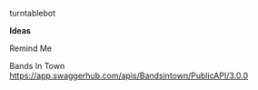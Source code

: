 turntablebot

**Ideas**

Remind Me

Bands In Town
https://app.swaggerhub.com/apis/Bandsintown/PublicAPI/3.0.0
